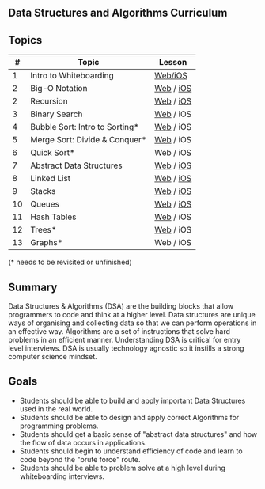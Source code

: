 ## Data Structures and Algorithms Curriculum

## Topics

| # | Topic | Lesson |
|---| ---   | ---    |
| 1 | Intro to Whiteboarding | [Web/iOS](https://github.com/joinpursuit/DSA-Curriculum/tree/master/intro_to_whiteboarding)
| 2 | Big-O Notation | [Web](https://github.com/mmosayed/DSA-Curriculum/blob/master/Big-O%20Notation/lesson-js.md) / [iOS](https://github.com/mmosayed/DSA-Curriculum/blob/master/Big-O%20Notation/lesson-swift.md)
| 2 | Recursion | [Web](https://github.com/mmosayed/DSA-Curriculum/blob/master/Recursion/lesson-js.md) / [iOS](https://github.com/mmosayed/DSA-Curriculum/blob/master/Recursion/lesson-swift.md)
| 3 | Binary Search | [Web](https://github.com/mmosayed/DSA-Curriculum/blob/master/Binary%20Search/lesson-js.md) / iOS
| 4 | Bubble Sort: Intro to Sorting* | [Web](https://github.com/mmosayed/DSA-Curriculum/blob/master/Sorting%20Algorithms/lesson-bubble-js.md) / iOS
| 5 | Merge Sort: Divide & Conquer*  | [Web](https://github.com/mmosayed/DSA-Curriculum/blob/master/Sorting%20Algorithms/lesson-merge-js.md) / iOS
| 6 | Quick Sort* | Web / iOS
| 7 | Abstract Data Structures  | [Web](https://github.com/mmosayed/DSA-Curriculum/blob/master/Abstract%20Data%20Structures/lesson-js.md) / [iOS](https://github.com/mmosayed/DSA-Curriculum/blob/master/Abstract%20Data%20Structures/lesson-swift.md)
| 8 | Linked List | [Web](https://github.com/mmosayed/DSA-Curriculum/blob/master/Linked%20List/lesson-js.md) / [iOS](https://github.com/mmosayed/DSA-Curriculum/blob/master/Linked%20List/lesson-swift.md)
| 9 | Stacks | [Web](https://github.com/mmosayed/DSA-Curriculum/blob/master/Stacks/lesson-js.md) / [iOS](https://github.com/mmosayed/DSA-Curriculum/blob/master/Stacks/lesson-swift.md)
| 10 | Queues | [Web](https://github.com/mmosayed/DSA-Curriculum/blob/master/Queues/lesson-js.md) / [iOS](https://github.com/mmosayed/DSA-Curriculum/blob/master/Queues/lesson-swift.md)
| 11 | Hash Tables | [Web](https://github.com/mmosayed/DSA-Curriculum/blob/master/Hash%20Tables/lesson-js.md) / iOS
| 12 | Trees* | [Web](https://github.com/mmosayed/DSA-Curriculum/blob/master/Trees/lesson-js.md) / iOS
| 13 | Graphs* | Web / iOS


(* needs to be revisited or unfinished)

## Summary
Data Structures & Algorithms (DSA) are the building blocks that allow programmers to code and think at a higher level. Data structures are unique ways of organising and collecting data so that we can perform operations in an effective way. Algorithms are a set of instructions that solve hard problems in an efficient manner. Understanding DSA is critical for entry level interviews. DSA is usually technology agnostic so it instills a strong computer science mindset.

## Goals

- Students should be able to build and apply important Data Structures used in the real world.
- Students should be able to design and apply correct Algorithms for programming problems.
- Students should get a basic sense of "abstract data structures" and how the flow of data occurs in applications.
- Students should begin to understand efficiency of code and learn to code beyond the "brute force" route.
- Students should be able to problem solve at a high level during whiteboarding interviews.
